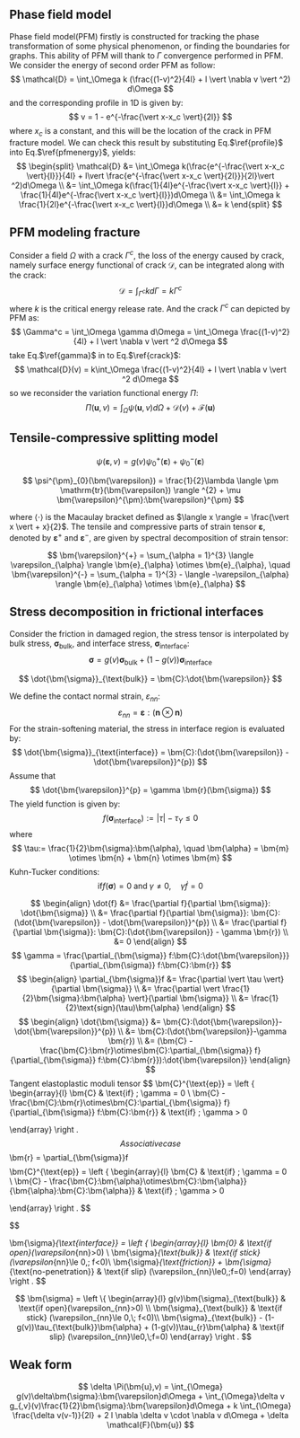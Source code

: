 ## Phase field model
Phase field model(PFM) firstly is constructed for tracking the phase transformation of some physical phenomenon, or finding the boundaries for graphs. This ability of PFM will thank to $\Gamma$ convergence performed in PFM. We consider the energy of second order PFM as follow:
$$
\mathcal{D} = \int_\Omega k (\frac{(1-v)^2}{4l} + l \vert \nabla v \vert ^2) d\Omega
$$
and the corresponding profile in 1D is given by:
$$
v = 1 - e^{-\frac{\vert x-x_c \vert}{2l}}
$$
where $x_c$ is a constant, and this will be the location of the crack in PFM fracture model. We can check this result by substituting Eq.$\ref{profile}$ into Eq.$\ref{pfmenergy}$, yields:
$$
\begin{split}
\mathcal{D} &= \int_\Omega k(\frac{e^{-\frac{\vert x-x_c \vert}{l}}}{4l} + l\vert \frac{e^{-\frac{\vert x-x_c \vert}{2l}}}{2l}\vert ^2)d\Omega \\
&= \int_\Omega k(\frac{1}{4l}e^{-\frac{\vert x-x_c \vert}{l}} + \frac{1}{4l}e^{-\frac{\vert x-x_c \vert}{l}})d\Omega \\
&= \int_\Omega k \frac{1}{2l}e^{-\frac{\vert x-x_c \vert}{l}}d\Omega \\
&= k
\end{split}
$$
## PFM modeling fracture
Consider a field $\Omega$ with a crack $\Gamma^c$, the loss of the energy caused by crack, namely surface energy functional of crack $\mathcal{D}$, can be integrated along with the crack:
$$
\mathcal{D} = \int_{\Gamma^c} k d\Gamma = k \Gamma^c
$$
where $k$ is the critical energy release rate. And the crack $\Gamma^c$ can depicted by PFM as:
$$
\Gamma^c = \int_\Omega \gamma d\Omega = \int_\Omega \frac{(1-v)^2}{4l} + l \vert \nabla v \vert ^2 d\Omega
$$
take Eq.$\ref{gamma}$ in to Eq.$\ref{crack}$:
$$
\mathcal{D}(v) = k\int_\Omega \frac{(1-v)^2}{4l} + l \vert \nabla v \vert ^2 d\Omega
$$
so we reconsider the variation functional energy $\Pi$:
$$
\Pi(\boldsymbol{u},v) = \int_\Omega \psi(\boldsymbol{u},v) d\Omega + \mathcal{D}(v) + \mathcal{F}(\boldsymbol{u})
$$
## Tensile-compressive splitting model
$$
\psi(\bm{\varepsilon},v) = g(v) \psi_{0}^{+}(\bm{\varepsilon}) + \psi_{0}^{-}(\bm{\varepsilon})
$$

$$
\psi^{\pm}_{0}(\bm{\varepsilon}) = \frac{1}{2}\lambda \langle \pm \mathrm{tr}(\bm{\varepsilon}) \rangle ^{2} + \mu \bm{\varepsilon}^{\pm}:\bm{\varepsilon}^{\pm}
$$

where $\langle \cdot \rangle$ is the Macaulay bracket defined as $\langle x \rangle = \frac{\vert x \vert + x}{2}$. The tensile and compressive parts of strain tensor $\bm{\varepsilon}$, denoted by $\bm{\varepsilon}^{+}$ and $\bm{\varepsilon}^{-}$, are given by spectral decomposition of strain tensor:

$$
\bm{\varepsilon}^{+} = \sum_{\alpha = 1}^{3} \langle \varepsilon_{\alpha} \rangle \bm{e}_{\alpha} \otimes \bm{e}_{\alpha}, \quad
\bm{\varepsilon}^{-} = \sum_{\alpha = 1}^{3} - \langle -\varepsilon_{\alpha} \rangle \bm{e}_{\alpha} \otimes \bm{e}_{\alpha}
$$

## Stress decomposition in frictional interfaces
Consider the friction in damaged region, the stress tensor is interpolated by bulk stress, $\bm{\sigma}_{\text{bulk}}$, and interface stress, $\bm{\sigma}_{\text{interface}}$:
$$
\bm{\sigma} = g(v) \bm{\sigma}_{\text{bulk}} + (1-g(v))\bm{\sigma_{\text{interface}}}
$$

$$
\dot{\bm{\sigma}}_{\text{bulk}} = \bm{C}:\dot{\bm{\varepsilon}}
$$

We define the contact normal strain, $\varepsilon_{nn}$:
$$
\varepsilon_{nn} = \bm{\varepsilon}:(\bm{n}\otimes \bm{n})
$$
For the strain-softening material, the stress in interface region is evaluated by:
$$
\dot{\bm{\sigma}}_{\text{interface}} = \bm{C}:(\dot{\bm{\varepsilon}} - \dot{\bm{\varepsilon}}^{p})
$$
Assume that
$$
\dot{\bm{\varepsilon}}^{p} = \gamma \bm{r}(\bm{\sigma})
$$
The yield function is given by:
$$
f(\bm{\sigma}_{\text{interface}}):= \vert \tau \vert - \tau_{Y} \le 0
$$
where
$$
\tau:= \frac{1}{2}\bm{\sigma}:\bm{\alpha}, \quad \bm{\alpha} = \bm{m} \otimes \bm{n} + \bm{n} \otimes \bm{m}
$$
Kuhn-Tucker conditions:
$$
\text{if} f(\bm{\sigma}) = 0\; \text{and} \; \gamma \ne 0, \quad
\gamma \dot{f} = 0
$$

$$
\begin{align}
    \dot{f} &= \frac{\partial f}{\partial \bm{\sigma}}: \dot{\bm{\sigma}} \\
      &= \frac{\partial f}{\partial \bm{\sigma}}: \bm{C}:(\dot{\bm{\varepsilon}} - \dot{\bm{\varepsilon}}^{p}) \\
      &= \frac{\partial f}{\partial \bm{\sigma}}: \bm{C}:(\dot{\bm{\varepsilon}} - \gamma \bm{r}) \\
      &= 0
\end{align}
$$
$$
\gamma = \frac{\partial_{\bm{\sigma}} f:\bm{C}:\dot{\bm{\varepsilon}}}{\partial_{\bm{\sigma}} f:\bm{C}:\bm{r}}
$$
$$
\begin{align}
    \partial_{\bm{\sigma}}f &= \frac{\partial \vert \tau \vert}{\partial \bm{\sigma}} \\
           &= \frac{\partial \vert \frac{1}{2}\bm{\sigma}:\bm{\alpha} \vert}{\partial \bm{\sigma}} \\
           &= \frac{1}{2}\text{sign}(\tau)\bm{\alpha}
\end{align}
$$
$$
\begin{align}
    \dot{\bm{\sigma}} &= \bm{C}:(\dot{\bm{\varepsilon}}-\dot{\bm{\varepsilon}}^{p}) \\
            &= \bm{C}:(\dot{\bm{\varepsilon}}-\gamma \bm{r}) \\
            &= (\bm{C} - \frac{\bm{C}:\bm{r}\otimes\bm{C}:\partial_{\bm{\sigma}} f}{\partial_{\bm{\sigma}} f:\bm{C}:\bm{r}}):\dot{\bm{\varepsilon}}
\end{align}
$$
Tangent elastoplastic moduli tensor
$$
\bm{C}^{\text{ep}} = \left \{
\begin{array}{l}
    \bm{C} & \text{if} \; \gamma = 0 \\
    \bm{C} - \frac{\bm{C}:\bm{r}\otimes\bm{C}:\partial_{\bm{\sigma}} f}{\partial_{\bm{\sigma}} f:\bm{C}:\bm{r}} & \text{if} \; \gamma > 0
    
\end{array}
\right .
$$
Associative case
$$
\bm{r} = \partial_{\bm{\sigma}}f
$$
$$
\bm{C}^{\text{ep}} = \left \{
\begin{array}{l}
    \bm{C} & \text{if} \; \gamma = 0 \\
    \bm{C} - \frac{\bm{C}:\bm{\alpha}\otimes\bm{C}:\bm{\alpha}}{\bm{\alpha}:\bm{C}:\bm{\alpha}} & \text{if} \; \gamma > 0
    
\end{array}
\right .
$$

$$

$$
$$
\bm{\sigma}_{\text{interface}} = \left \{
    \begin{array}{l}
    \bm{0} & \text{if open}(\varepsilon_{nn}>0) \\
    \bm{\sigma}_{\text{bulk}} & \text{if stick} (\varepsilon_{nn}\le 0,\; f<0)\\
    \bm{\sigma}_{\text{friction}} + \bm{\sigma}_{\text{no-penetration}} & \text{if slip} (\varepsilon_{nn}\le0,\;f=0)
    \end{array}
\right .
$$

$$
\bm{\sigma} = \left \{
    \begin{array}{l}
    g(v)\bm{\sigma}_{\text{bulk}} & \text{if open}(\varepsilon_{nn}>0) \\
    \bm{\sigma}_{\text{bulk}} & \text{if stick} (\varepsilon_{nn}\le 0,\; f<0)\\
    \bm{\sigma}_{\text{bulk}} - (1-g(v))\tau_{\text{bulk}}\bm{\alpha} + (1-g(v))\tau_{r}\bm{\alpha} & \text{if slip} (\varepsilon_{nn}\le0,\;f=0)
    \end{array}
\right .
$$
## Weak form
$$
\delta \Pi(\bm{u},v) = \int_{\Omega} g(v)\delta\bm{\sigma}:\bm{\varepsilon}d\Omega + \int_{\Omega}\delta v g_{,v}(v)\frac{1}{2}\bm{\sigma}:\bm{\varepsilon}d\Omega + k \int_{\Omega} \frac{\delta v(v-1)}{2l} + 2 l \nabla \delta v \cdot \nabla v d\Omega + \delta \mathcal{F}(\bm{u})
$$

